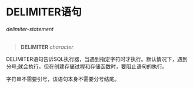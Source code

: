 # DELIMITER语句

###### delimiter-statement  
> **DELIMITER** *character*

DELIMITER语句告诉SQL执行器，当遇到指定字符时才执行。默认情况下，遇到分号;就会执行，但在创建存储过程和存储函数时，要阻止语句的执行。

字符串不需要引号，该语句本身不需要分号结尾。